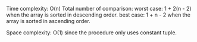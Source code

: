 Time complexity: O(n)
    Total number of comparison:
        worst case: 1 + 2(n - 2) when the array is sorted in descending order.
        best case: 1 + n - 2 when the array is sorted in ascending order.

Space complexity: O(1) since the procedure only uses constant tuple.